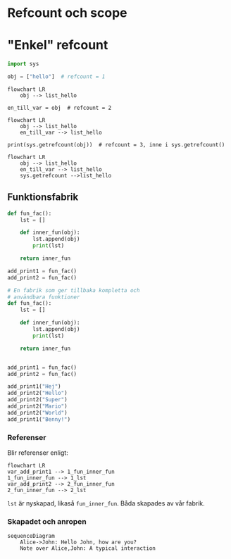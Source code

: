 # Refcount och scope

# "Enkel" refcount

```python
import sys

obj = ["hello"]  # refcount = 1
```

```mermaid
flowchart LR
    obj --> list_hello
```

```
en_till_var = obj  # refcount = 2
```
```mermaid
flowchart LR
    obj --> list_hello
    en_till_var --> list_hello
```

```
print(sys.getrefcount(obj))  # refcount = 3, inne i sys.getrefcount()
```

```mermaid
flowchart LR
    obj --> list_hello
    en_till_var --> list_hello
    sys.getrefcount -->list_hello
```

## Funktionsfabrik

```python
def fun_fac():
    lst = []

    def inner_fun(obj):
        lst.append(obj)
        print(lst)

    return inner_fun

add_print1 = fun_fac()
add_print2 = fun_fac()

# En fabrik som ger tillbaka kompletta och
# användbara funktioner
def fun_fac():
    lst = []

    def inner_fun(obj):
        lst.append(obj)
        print(lst)

    return inner_fun


add_print1 = fun_fac()
add_print2 = fun_fac()

add_print1("Hej")
add_print2("Hello")
add_print2("Super")
add_print2("Mario")
add_print2("World")
add_print1("Benny!")
```

### Referenser

Blir referenser enligt:
```mermaid
flowchart LR
var_add_print1 --> 1_fun_inner_fun
1_fun_inner_fun --> 1_lst
var_add_print2 --> 2_fun_inner_fun
2_fun_inner_fun --> 2_lst

```
`lst` är nyskapad, likaså `fun_inner_fun`. Båda skapades av vår fabrik.

### Skapadet och anropen

```mermaid
sequenceDiagram
    Alice->John: Hello John, how are you?
    Note over Alice,John: A typical interaction
```
